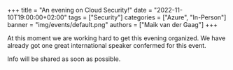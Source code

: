 +++
title = "An evening on Cloud Security!"
date = "2022-11-10T19:00:00+02:00"
tags = ["Security"]
categories = ["Azure", "In-Person"]
banner = "img/events/default.png"
authors = ["Maik van der Gaag"]
+++

At this moment we are working hard to get this evening organized. We have already got one great international speaker confermed for this event.

Info will be shared as soon as possible.